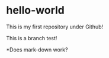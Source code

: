 # hello-world
This is my first repository under Github!

This is a branch test!

*Does mark-down work?

